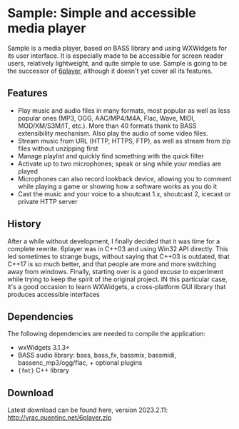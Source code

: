 # Sample: Simple and accessible media player
Sample is a media player, based on BASS library and using WXWidgets for its user interface. It is especially made to be accessible for screen reader users, relatively lightweight, and quite simple to use.
Sample is going to be the successor of [6player](https://github.com/qtnc/6player), although it doesn't yet cover all its features.

## Features
- Play music and audio files in many formats, most popular as well as less popular ones (MP3, OGG, AAC/MP4/M4A, Flac, Wave, MIDI, MOD/XM/S3M/IT, etc.). More than 40 formats thank to BASS extensibility mechanism. Also play the audio of some video files.
- Stream music from URL (HTTP, HTTPS, FTP), as well as stream from zip files without unzipping first
- Manage playlist and quickly find something with the quick filter
- Activate up to two microphones; speak or sing while your medias are played
- Microphones can also record lookback device, allowing you to comment while playing a game or showing how a software works as you do it
- Cast the music and your voice to a shoutcast 1.x, shoutcast 2, icecast or private HTTP server

## History
After a while without development, I finally decided that it was time for a complete rewrite. 6player was in C++03 and using Win32 API directly.
This led sometimes to strange bugs, without saying that C++03 is outdated, that C++17 is so much better, and that people are more and more switching away from windows.
Finally, starting over is a good excuse to experiment while trying to keep the spirit of the original project.
IN this particular case, it's a good occasion to learn WXWidgets, a cross-platform GUI library that produces accessible interfaces

## Dependencies
The following dependencies are needed to compile the application:

- wxWidgets 3.1.3+
- BASS audio library: bass, bass_fx, bassmix, bassmidi, bassenc_mp3/ogg/flac, + optional plugins
- `{fmt}` C++ library

## Download
Latest download can be found here, version 2023.2.11:
http://vrac.quentinc.net/6player.zip
